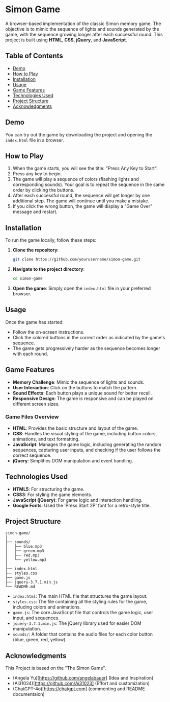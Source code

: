 # Simon Game

A browser-based implementation of the classic Simon memory game. The objective is to mimic the sequence of lights and sounds generated by the game, with the sequence growing longer after each successful round. This project is built using **HTML**, **CSS**, **jQuery**, and **JavaScript**.

## Table of Contents

- [Demo](#demo)
- [How to Play](#how-to-play)
- [Installation](#installation)
- [Usage](#usage)
- [Game Features](#game-features)
- [Technologies Used](#technologies-used)
- [Project Structure](#project-structure)
- [Acknowledgments](#acknowledgments)

## Demo

You can try out the game by downloading the project and opening the `index.html` file in a browser.

## How to Play

1. When the game starts, you will see the title: "Press Any Key to Start".
2. Press any key to begin.
3. The game will play a sequence of colors (flashing lights and corresponding sounds). Your goal is to repeat the sequence in the same order by clicking the buttons.
4. After each successful round, the sequence will get longer by one additional step. The game will continue until you make a mistake.
5. If you click the wrong button, the game will display a "Game Over" message and restart.

## Installation

To run the game locally, follow these steps:

1. **Clone the repository**:
   ```bash
   git clone https://github.com/yourusername/simon-game.git
   ```

2. **Navigate to the project directory**:
   ```bash
   cd simon-game
   ```

3. **Open the game**:
   Simply open the `index.html` file in your preferred browser.

## Usage

Once the game has started:
- Follow the on-screen instructions.
- Click the colored buttons in the correct order as indicated by the game's sequence.
- The game gets progressively harder as the sequence becomes longer with each round.

## Game Features

- **Memory Challenge**: Mimic the sequence of lights and sounds.
- **User Interaction**: Click on the buttons to match the pattern.
- **Sound Effects**: Each button plays a unique sound for better recall.
- **Responsive Design**: The game is responsive and can be played on different screen sizes.

### Game Files Overview

- **HTML**: Provides the basic structure and layout of the game.
- **CSS**: Handles the visual styling of the game, including button colors, animations, and text formatting.
- **JavaScript**: Manages the game logic, including generating the random sequences, capturing user inputs, and checking if the user follows the correct sequence.
- **jQuery**: Simplifies DOM manipulation and event handling.

## Technologies Used

- **HTML5**: For structuring the game.
- **CSS3**: For styling the game elements.
- **JavaScript (jQuery)**: For game logic and interaction handling.
- **Google Fonts**: Used the 'Press Start 2P' font for a retro-style title.

## Project Structure

```plaintext
simon-game/
│
├── sounds/
│   ├── blue.mp3
│   ├── green.mp3
│   ├── red.mp3
│   └── yellow.mp3
│
├── index.html
├── styles.css
├── game.js
├── jquery-3.7.1.min.js
└── README.md
```

- `index.html`: The main HTML file that structures the game layout.
- `styles.css`: The file containing all the styling rules for the game, including colors and animations.
- `game.js`: The core JavaScript file that controls the game logic, user input, and sequences.
- `jquery-3.7.1.min.js`: The jQuery library used for easier DOM manipulation.
- `sounds/`: A folder that contains the audio files for each color button (blue, green, red, yellow).

## Acknowledgments

This Project is based on the "The Simon Game".
- (Angela Yu)[https://github.com/angelabauer] (Idea and Inspiration)
- (Ai31024)[https://github.com/Ai31023] (Effort and customization)
- (ChatGPT-4o)[https://chatgpt.com] (commenting and README documentaion)
